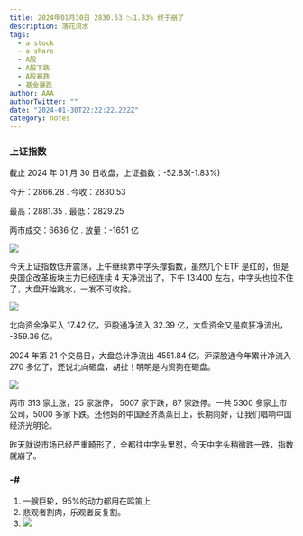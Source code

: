 ```yaml
---
title: 2024年01月30日 2830.53 📉1.83% 终于崩了
description: 落花流水
tags:
  - a stock
  - a share
  - A股
  - A股下跌
  - A股暴跌
  - 基金暴跌
author: AAA
authorTwitter: ""
date: "2024-01-30T22:22:22.222Z"
category: notes
---
```


### 上证指数

截止 2024 年 01 月 30 日收盘，上证指数：<span class="font-semibold text-g-7">-52.83(-1.83%)</span>

今开：<span class="font-semibold text-g-6">2866.28</span> . 今收：<span class="font-semibold text-g-7">2830.53</span>

最高：<span class="font-semibold text-g-6">2881.35</span> . 最低：<span class="font-semibold text-g-7">2829.25</span>

两市成交：<span class="font-semibold">6636 亿</span> . 放量：<span class="font-semibold text-g-6">-1651 亿</span>

<img src="/images/uploads/2024-01/20240130-zs-sh.png">

今天上证指数低开震荡，上午继续靠中字头撑指数，虽然几个 ETF 是红的，但是央国企改革板块主力已经连续 4 天净流出了，下午 13:400 左右，中字头也拉不住了，大盘开始跳水，一发不可收拾。

<img src="/images/uploads/2024-01/20240130-zs-bs.png">

北向资金净买入 <span class="font-semibold text-r-5">17.42 亿</span>，沪股通净流入 <span class="font-semibold text-r-5">32.39 亿</span>，大盘资金又是疯狂净流出， <span class="font-semibold text-g-6">-359.36 亿</span>。

2024 年第 21 个交易日，大盘总计净流出 <span class="font-semibold text-g-8">4551.84 亿</span>。沪深股通今年累计净流入 <span class="font-semibold text-r-6">270</span> 多亿了，还说北向砸盘，胡扯！明明是内资狗在砸盘。

<img src="/images/uploads/2024-01/20240130-zs-global.png">

两市 <span class="text-r-5">313</span> 家上涨，25 家涨停， <span class="font-semibold text-g-7">5007</span> 家下跌，87 家跌停。一共 5300 多家上市公司，5000 多家下跌。还他妈的中国经济蒸蒸日上，长期向好，让我们唱响中国经济光明论。

昨天就说市场已经严重畸形了，全都往中字头里怼，今天中字头稍微跌一跌，指数就崩了。


### -#

1. 一艘巨轮，95%的动力都用在鸣笛上
2. 悲观者割肉，乐观者反复割。
3. <img src="/images/uploads/2024-01/20240130-pic-1.png">
